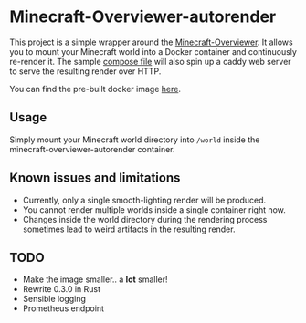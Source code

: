 # Minecraft-Overviewer-autorender
This project is a simple wrapper around the [Minecraft-Overviewer](https://github.com/overviewer/Minecraft-Overviewer). It allows you to mount your Minecraft world into a Docker container and continuously re-render it. The sample [compose file](docker-compose.yml) will also spin up a caddy web server to serve the resulting render over HTTP.

You can find the pre-built docker image [here](https://hub.docker.com/r/aako/minecraft-overviewer-autorender).

## Usage
Simply mount your Minecraft world directory into `/world` inside the minecraft-overviewer-autorender container.

## Known issues and limitations
- Currently, only a single smooth-lighting render will be produced.
- You cannot render multiple worlds inside a single container right now.
- Changes inside the world directory during the rendering process sometimes lead to weird artifacts in the resulting render.

## TODO
- Make the image smaller.. a **lot** smaller!
- Rewrite 0.3.0 in Rust
- Sensible logging
- Prometheus endpoint